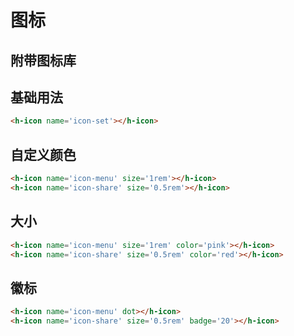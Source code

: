 # 图标

<t-frame src='https://guanghuijs.gitee.io/ghui-next/#/icon' />

## 附带图标库
<GhuiIcon />


## 基础用法

```html
<h-icon name='icon-set'></h-icon>
```

## 自定义颜色

```html
<h-icon name='icon-menu' size='1rem'></h-icon>
<h-icon name='icon-share' size='0.5rem'></h-icon>
```

## 大小

```html
<h-icon name='icon-menu' size='1rem' color='pink'></h-icon>
<h-icon name='icon-share' size='0.5rem' color='red'></h-icon>
```

## 徽标

```html
<h-icon name='icon-menu' dot></h-icon>
<h-icon name='icon-share' size='0.5rem' badge='20'></h-icon>
```

<script setup>
import { GhuiIcon } from '/components';
</script>


